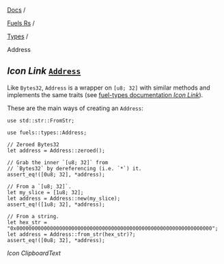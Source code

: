 [Docs](https://docs.fuel.network/) /

[Fuels Rs](https://docs.fuel.network/docs/fuels-rs/) /

[Types](https://docs.fuel.network/docs/fuels-rs/types/) /

Address

## _Icon Link_ [`Address`](https://docs.fuel.network/docs/fuels-rs/types/address/\#address)

Like `Bytes32`, `Address` is a wrapper on `[u8; 32]` with similar methods and implements the same traits (see [fuel-types documentation _Icon Link_](https://docs.rs/fuel-types/latest/fuel_types/struct.Address.html)).

These are the main ways of creating an `Address`:

```fuel_Box fuel_Box-idXKMmm-css
use std::str::FromStr;

use fuels::types::Address;

// Zeroed Bytes32
let address = Address::zeroed();

// Grab the inner `[u8; 32]` from
// `Bytes32` by dereferencing (i.e. `*`) it.
assert_eq!([0u8; 32], *address);

// From a `[u8; 32]`.
let my_slice = [1u8; 32];
let address = Address::new(my_slice);
assert_eq!([1u8; 32], *address);

// From a string.
let hex_str = "0x0000000000000000000000000000000000000000000000000000000000000000";
let address = Address::from_str(hex_str)?;
assert_eq!([0u8; 32], *address);
```

_Icon ClipboardText_